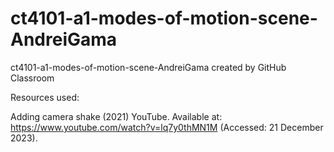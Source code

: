 # ct4101-a1-modes-of-motion-scene-AndreiGama
ct4101-a1-modes-of-motion-scene-AndreiGama created by GitHub Classroom

Resources used:

Adding camera shake (2021) YouTube. Available at: https://www.youtube.com/watch?v=lq7y0thMN1M (Accessed: 21 December 2023). 
